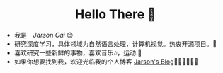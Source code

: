 <h1 align="center"> Hello There 👋 </h1>


* 我是　*Jarson Cai* :blush:
* 研究深度学习，具体领域为自然语言处理，计算机视觉。热衷开源项目。🤔
* 喜欢研究一些新鲜的事物，喜欢音乐🎶，运动.📖
* 如果你想要找到我，欢迎光临我的个人博客 [Jarson's Blog](https://caixiongjiang.github.io/)🎊🎊🎊🎊🎊🎊
